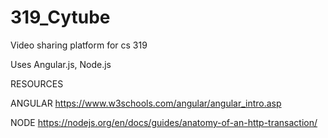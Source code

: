 # 319_Cytube

Video sharing platform for cs 319

Uses Angular.js, Node.js




RESOURCES

ANGULAR
https://www.w3schools.com/angular/angular_intro.asp

NODE
https://nodejs.org/en/docs/guides/anatomy-of-an-http-transaction/
